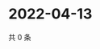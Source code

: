 # 2022-04-13

共 0 条

<!-- BEGIN WEIBO -->
<!-- 最后更新时间 Wed Apr 13 2022 15:01:11 GMT+0800 (China Standard Time) -->

<!-- END WEIBO -->
